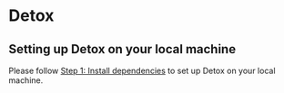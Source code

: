 # Detox

## Setting up Detox on your local machine
Please follow [Step 1: Install dependencies](https://github.com/wix/Detox/blob/master/docs/Introduction.GettingStarted.md#step-1-install-dependencies) to set up Detox on your local machine.

